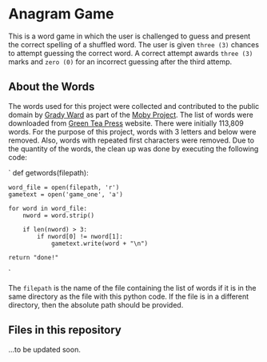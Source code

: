 # Anagram Game

This is a word game in which the user is challenged to guess and present the correct spelling of a shuffled word. The user is given `three (3)` chances to attempt guessing the correct word. A correct attempt awards `three (3)` marks and `zero (0)` for an incorrect guessing after the third attemp.

## About the Words

The words used for this project were collected and contributed to the public domain by [Grady Ward](https://en.wikipedia.org/wiki/Grady_Ward) as part of the [Moby Project](https://en.wikipedia.org/wiki/Moby_Project). The list of words were downloaded from [Green Tea Press](https://greenteapress.com/thinkpython/code/words.txt) website. There were initially 113,809 words. For the purpose of this project, words with 3 letters and below were removed. Also, words with repeated first characters were removed. Due to the quantity of the words, the clean up was done by executing the following code:


`
def getwords(filepath):

    word_file = open(filepath, 'r')
    gametext = open('game_one', 'a')

    for word in word_file:
        nword = word.strip()

        if len(nword) > 3:
            if nword[0] != nword[1]:
                gametext.write(word + "\n")

    return "done!"
`

The `filepath` is the name of the file containing the list of words if it is in the same directory as the file with this python code. If the file is in a different directory, then the absolute path should be provided.

## Files in this repository

...to be updated soon.
